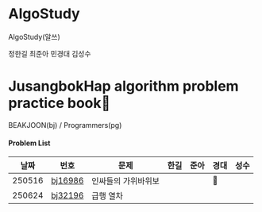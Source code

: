 # AlgoStudy
AlgoStudy(알쓰) 

정한길 최준아 민경대 김성수



# JusangbokHap algorithm problem practice book📝



 BEAKJOON(bj) / Programmers(pg)
#### Problem List
|날짜|번호|문제|한길|준아|경대|성수|
|---|---|---|---|---|---|---|
|250516|[bj16986](https://www.acmicpc.net/problem/16986)|인싸들의 가위바위보|||💪|
|250624|[bj32196](https://www.acmicpc.net/problem/32196)|급행 열차||||
